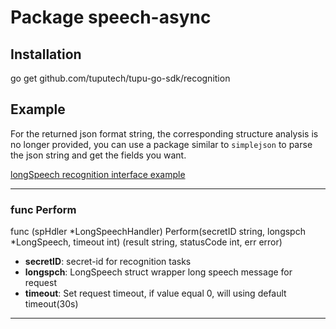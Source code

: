 # Package speech-async

## Installation
go get github.com/tuputech/tupu-go-sdk/recognition

## Example
For the returned json format string, the corresponding structure analysis is no longer provided, you can use a package similar to `simplejson` to parse the json string and get the fields you want.

[longSpeech recognition interface example](./example/long-speech.go)

----------------------

### func Perform
func (spHdler *LongSpeechHandler) Perform(secretID string, longspch *LongSpeech, timeout int) (result string, statusCode int, err error)

- **secretID**: secret-id for recognition tasks
- **longspch**: LongSpeech struct wrapper long speech message for request
- **timeout**: Set request timeout, if value equal 0, will using default timeout(30s)

----------------------